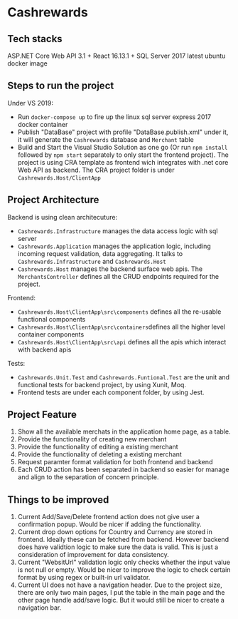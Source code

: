 # Cashrewards

## Tech stacks
ASP.NET Core Web API 3.1 + React 16.13.1 + SQL Server 2017 latest ubuntu docker image


## Steps to run the project
Under VS 2019:
- Run `docker-compose up` to fire up the linux sql server express 2017 docker container 
- Publish "DataBase" project with profile "DataBase.publish.xml" under it, it will generate the `Cashrewards` database and `Merchant` table
- Build and Start the Visual Studio Solution as one go (Or run `npm install` followed by `npm start` separately to only start the frontend project). The project is using CRA template as frontend wich integrates with .net core Web API as backend. The CRA project folder is under `Cashrewards.Host/ClientApp`


## Project Architecture
Backend is using clean architecuture:
- `Cashrewards.Infrastructure` manages the data access logic with sql server
- `Cashrewards.Application` manages the application logic, including incoming request validation, data aggregating. It talks to `Cashrewards.Infrastructure` and `Cashrewards.Host`
- `Cashrewards.Host` manages the backend surface web apis. The `MerchantsController` defines all the CRUD endpoints required for the project.

Frontend:
- `Cashrewards.Host\ClientApp\src\components` defines all the re-usable functional components
- `Cashrewards.Host\ClientApp\src\containers`defines all the higher level container components
- `Cashrewards.Host\ClientApp\src\api` defines all the apis which interact with backend apis

Tests:
- `Cashrewards.Unit.Test` and `Cashrewards.Funtional.Test` are the unit and functional tests for backend project, by using Xunit, Moq.
- Frontend tests are under each component folder, by using Jest.


## Project Feature
1. Show all the available merchats in the application home page, as a table.
2. Provide the functionality of creating new merchant
3. Provide the functionality of editing a existing merchant
4. Provide the functionality of deleting a existing merchant
5. Request paramter format validation for both frontend and backend 
6. Each CRUD action has been separated in backend so easier for manage and align to the separation of concern principle.


## Things to be improved
1. Current Add/Save/Delete frontend action does not give user a confirmation popup. Would be nicer if adding the functionality.
2. Current drop down options for Country and Currency are stored in frontend. Ideally these can be fetched from backend. However backend does have validtion logic to make sure the data is valid. This is just a consideration of improvement for data consistency.
3. Current "WebsitUrl" validation logic only checks whether the input value is not null or empty. Would be nicer to improve the logic to check certain format by using regex or built-in url validator.
4. Current UI does not have a navigation header. Due to the project size, there are only two main pages, I put the table in the main page and the other page handle add/save logic. But it would still be nicer to create a navigation bar. 
